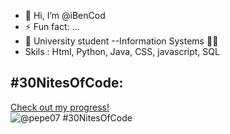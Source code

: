 - 👋 Hi, I’m @iBenCod
- ⚡ Fun fact: ...
- 📖 University student --Information Systems 🧑‍💻
- Skils : Html, Python, Java, CSS, javascript,  SQL



## #30NitesOfCode:
  [Check out my progress!](https://www.codedex.io/@pepe07/30-nites-of-code)  
  ![@pepe07 #30NitesOfCode](https://www.codedex.io/api/petStatus?user=pepe07)
<!---
iBenCod/iBenCod is a ✨ special ✨ repository because its `README.md` (this file) appears on your GitHub profile.
You can click the Preview link to take a look at your changes.
--->
